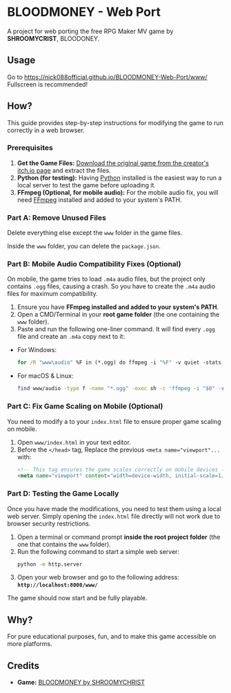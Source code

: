# BLOODMONEY - Web Port

A project for web porting the free RPG Maker MV game by **SHROOMYCRIST**, BLOODONEY.


## Usage

Go to https://nick088official.github.io/BLOODMONEY-Web-Port/www/
Fullscreen is recommended!


## How?

This guide provides step-by-step instructions for modifying the game to run correctly in a web browser.

### Prerequisites

1.  **Get the Game Files:** [Download the original game from the creator's itch.io page](https://shroomychrist-studios.itch.io/bloodmoney) and extract the files.
2.  **Python (for testing):** Having [Python](https://www.python.org/downloads/) installed is the easiest way to run a local server to test the game before uploading it.
3.  **FFmpeg (Optional, for mobile audio):** For the mobile audio fix, you will need [FFmpeg](https://ffmpeg.org/download.html) installed and added to your system's PATH.


### Part A: Remove Unused Files

Delete everything else except the `www` folder in the game files.

Inside the `www` folder, you can delete the `package.json`.

### Part B: Mobile Audio Compatibility Fixes (Optional)

On mobile, the game tries to load `.m4a` audio files, but the project only contains `.ogg` files, causing a crash. So you have to create the `.m4a` audio files for maximum compatibility.

1.  Ensure you have **FFmpeg installed and added to your system's PATH**.
2.  Open a CMD/Terminal in your **root game folder** (the one containing the `www` folder).
3.  Paste and run the following one-liner command. It will find every `.ogg` file and create an `.m4a` copy next to it:
- For Windows:
    ```cmd
    for /R "www\audio" %F in (*.ogg) do ffmpeg -i "%F" -v quiet -stats "%~dpnF.m4a"
    ```
- For macOS & Linux:
    ```bash
    find www/audio -type f -name "*.ogg" -exec sh -c 'ffmpeg -i "$0" -v quiet -stats "${0%.ogg}.m4a"' {} \;
    ```

### Part C: Fix Game Scaling on Mobile (Optional)

You need to modify a to your `index.html` file to ensure proper game scaling on mobile.

1.  Open `www/index.html` in your text editor.
2.  Before the `</head>` tag, Replace the previous `<meta name="viewport"...` with:
    ```html
    <!-- This tag ensures the game scales correctly on mobile devices -->
    <meta name="viewport" content="width=device-width, initial-scale=1.0, maximum-scale=1.0, user-scalable=no">
    ```

### Part D: Testing the Game Locally

Once you have made the modifications, you need to test them using a local web server. Simply opening the `index.html` file directly will not work due to browser security restrictions.

1.  Open a terminal or command prompt **inside the root project folder** (the one that contains the `www` folder).
2.  Run the following command to start a simple web server:
    ```bash
    python -m http.server
    ```
3.  Open your web browser and go to the following address:
    **`http://localhost:8000/www/`**

The game should now start and be fully playable.


## Why?

For pure educational purposes, fun, and to make this game accessible on more platforms.


## Credits
-   **Game:** [BLOODMONEY by SHROOMYCHRIST](https://shroomychrist-studios.itch.io/bloodmoney)